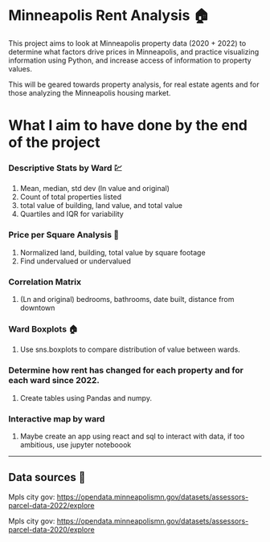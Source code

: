 # Minneapolis Rent Analysis :house:

This project aims to look at Minneapolis property data (2020 + 2022) to determine what factors drive prices in Minneapolis, and practice visualizing information using Python, and increase access of information to property values.

This will be geared towards property analysis, for real estate agents and for those analyzing the Minneapolis housing market.

# What I aim to have done by the end of the project

### Descriptive Stats by Ward :chart:
1. Mean, median, std dev (ln value and original)
2. Count of total properties listed
3. total value of building, land value, and total value
4. Quartiles and IQR for variability

### Price per Square Analysis :office:
1. Normalized land, building, total value by square footage
2. Find undervalued or undervalued

### Correlation Matrix
1. (Ln and original) bedrooms, bathrooms, date built, distance from downtown

### Ward Boxplots :house:
1. Use sns.boxplots to compare distribution of value between wards.

### Determine how rent has changed for each property and for each ward since 2022.
1. Create tables using Pandas and numpy.

### Interactive map by ward
1. Maybe create an app using react and sql to interact with data, if too ambitious, use jupyter noteboook


___________________________________________________________________________________________________________________________________________________________________________________________________________
## Data sources :date:
Mpls city gov: https://opendata.minneapolismn.gov/datasets/assessors-parcel-data-2022/explore 

Mpls city gov: https://opendata.minneapolismn.gov/datasets/assessors-parcel-data-2020/explore 


